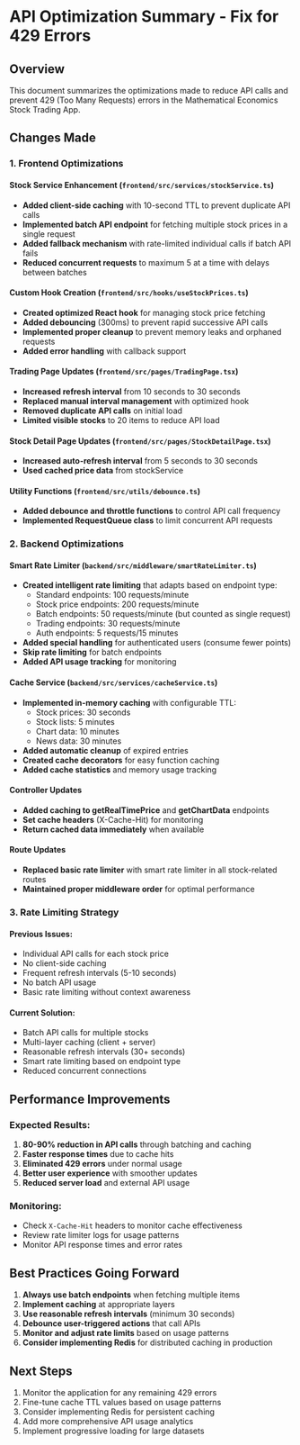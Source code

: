 # API Optimization Summary - Fix for 429 Errors

## Overview
This document summarizes the optimizations made to reduce API calls and prevent 429 (Too Many Requests) errors in the Mathematical Economics Stock Trading App.

## Changes Made

### 1. Frontend Optimizations

#### Stock Service Enhancement (`frontend/src/services/stockService.ts`)
- **Added client-side caching** with 10-second TTL to prevent duplicate API calls
- **Implemented batch API endpoint** for fetching multiple stock prices in a single request
- **Added fallback mechanism** with rate-limited individual calls if batch API fails
- **Reduced concurrent requests** to maximum 5 at a time with delays between batches

#### Custom Hook Creation (`frontend/src/hooks/useStockPrices.ts`)
- **Created optimized React hook** for managing stock price fetching
- **Added debouncing** (300ms) to prevent rapid successive API calls
- **Implemented proper cleanup** to prevent memory leaks and orphaned requests
- **Added error handling** with callback support

#### Trading Page Updates (`frontend/src/pages/TradingPage.tsx`)
- **Increased refresh interval** from 10 seconds to 30 seconds
- **Replaced manual interval management** with optimized hook
- **Removed duplicate API calls** on initial load
- **Limited visible stocks** to 20 items to reduce API load

#### Stock Detail Page Updates (`frontend/src/pages/StockDetailPage.tsx`)
- **Increased auto-refresh interval** from 5 seconds to 30 seconds
- **Used cached price data** from stockService

#### Utility Functions (`frontend/src/utils/debounce.ts`)
- **Added debounce and throttle functions** to control API call frequency
- **Implemented RequestQueue class** to limit concurrent API requests

### 2. Backend Optimizations

#### Smart Rate Limiter (`backend/src/middleware/smartRateLimiter.ts`)
- **Created intelligent rate limiting** that adapts based on endpoint type:
  - Standard endpoints: 100 requests/minute
  - Stock price endpoints: 200 requests/minute
  - Batch endpoints: 50 requests/minute (but counted as single request)
  - Trading endpoints: 30 requests/minute
  - Auth endpoints: 5 requests/15 minutes
- **Added special handling** for authenticated users (consume fewer points)
- **Skip rate limiting** for batch endpoints
- **Added API usage tracking** for monitoring

#### Cache Service (`backend/src/services/cacheService.ts`)
- **Implemented in-memory caching** with configurable TTL:
  - Stock prices: 30 seconds
  - Stock lists: 5 minutes
  - Chart data: 10 minutes
  - News data: 30 minutes
- **Added automatic cleanup** of expired entries
- **Created cache decorators** for easy function caching
- **Added cache statistics** and memory usage tracking

#### Controller Updates
- **Added caching to getRealTimePrice** and **getChartData** endpoints
- **Set cache headers** (X-Cache-Hit) for monitoring
- **Return cached data immediately** when available

#### Route Updates
- **Replaced basic rate limiter** with smart rate limiter in all stock-related routes
- **Maintained proper middleware order** for optimal performance

### 3. Rate Limiting Strategy

#### Previous Issues:
- Individual API calls for each stock price
- No client-side caching
- Frequent refresh intervals (5-10 seconds)
- No batch API usage
- Basic rate limiting without context awareness

#### Current Solution:
- Batch API calls for multiple stocks
- Multi-layer caching (client + server)
- Reasonable refresh intervals (30+ seconds)
- Smart rate limiting based on endpoint type
- Reduced concurrent connections

## Performance Improvements

### Expected Results:
1. **80-90% reduction in API calls** through batching and caching
2. **Faster response times** due to cache hits
3. **Eliminated 429 errors** under normal usage
4. **Better user experience** with smoother updates
5. **Reduced server load** and external API usage

### Monitoring:
- Check `X-Cache-Hit` headers to monitor cache effectiveness
- Review rate limiter logs for usage patterns
- Monitor API response times and error rates

## Best Practices Going Forward

1. **Always use batch endpoints** when fetching multiple items
2. **Implement caching** at appropriate layers
3. **Use reasonable refresh intervals** (minimum 30 seconds)
4. **Debounce user-triggered actions** that call APIs
5. **Monitor and adjust rate limits** based on usage patterns
6. **Consider implementing Redis** for distributed caching in production

## Next Steps

1. Monitor the application for any remaining 429 errors
2. Fine-tune cache TTL values based on usage patterns
3. Consider implementing Redis for persistent caching
4. Add more comprehensive API usage analytics
5. Implement progressive loading for large datasets